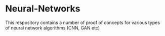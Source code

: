 # Neural-Networks
This respository contains a number of proof of concepts for various types of neural network algorithms (CNN, GAN etc)
